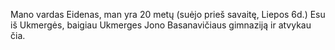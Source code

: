 Mano vardas Eidenas, man yra 20 metų (suėjo prieš savaitę, Liepos 6d.) Esu iš Ukmergės, baigiau Ukmerges Jono Basanavičiaus gimnaziją ir atvykau čia.
